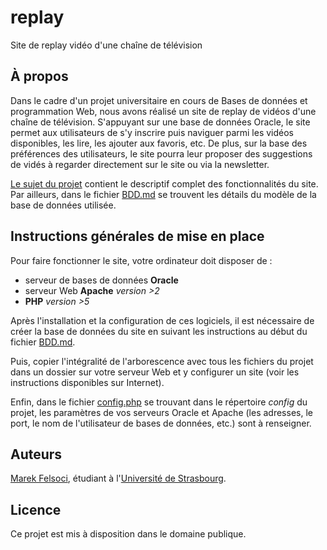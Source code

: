 # replay

Site de replay vidéo d'une chaîne de télévision

## À propos

Dans le cadre d'un projet universitaire en cours de Bases de données et programmation Web, nous avons réalisé un site de replay de vidéos d'une chaîne de télévision. S'appuyant sur une base de données Oracle, le site permet aux utilisateurs de s'y inscrire puis naviguer parmi les vidéos disponibles, les lire, les ajouter aux favoris, etc. De plus, sur la base des préférences des utilisateurs, le site pourra leur proposer des suggestions de vidés à regarder directement sur le site ou via la newsletter.

[Le sujet du projet](doc/Sujet.pdf) contient le descriptif complet des fonctionnalités du site. Par ailleurs, dans le fichier [BDD.md](doc/BDD.md) se trouvent les détails du modèle de la base de données utilisée.

## Instructions générales de mise en place

Pour faire fonctionner le site, votre ordinateur doit disposer de :

- serveur de bases de données **Oracle**
- serveur Web **Apache** *version >2*
- **PHP** *version >5*

Après l'installation et la configuration de ces logiciels, il est nécessaire de créer la base de données du site en suivant les instructions au début du fichier [BDD.md](doc/BDD.md).

Puis, copier l'intégralité de l'arborescence avec tous les fichiers du projet dans un dossier sur votre serveur Web et y configurer un site (voir les instructions disponibles sur Internet).

Enfin, dans le fichier [config.php](shared/config.php) se trouvant dans le répertoire *config* du projet, les paramètres de vos serveurs Oracle et Apache (les adresses, le port, le nom de l'utilisateur de bases de données, etc.) sont à renseigner.

## Auteurs

[Marek Felsoci](mailto:marek.felsoci@etu.unistra.fr), étudiant à l'[Université de Strasbourg](http://www.unistra.fr).

## Licence

Ce projet est mis à disposition dans le domaine publique.
